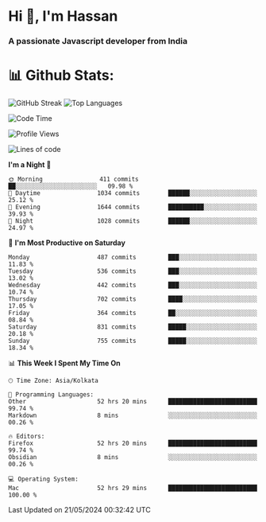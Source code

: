 # Hi 👋, I'm Hassan
### A passionate Javascript developer from India


# 📊 Github Stats:
![GitHub Streak](https://github-readme-streak-stats.herokuapp.com/?user=codeblooded47&theme=dracula&hide_border=false)
![Top Languages](https://github-readme-stats.vercel.app/api/top-langs/?username=codeblooded47&layout=compact&theme=dracula)



<!--START_SECTION:waka-->
![Code Time](http://img.shields.io/badge/Code%20Time-661%20hrs%2035%20mins-blue)

![Profile Views](http://img.shields.io/badge/Profile%20Views-1-blue)

![Lines of code](https://img.shields.io/badge/From%20Hello%20World%20I%27ve%20Written-23.5%20million%20lines%20of%20code-blue)

**I'm a Night 🦉** 

```text
🌞 Morning                411 commits         ██░░░░░░░░░░░░░░░░░░░░░░░   09.98 % 
🌆 Daytime                1034 commits        ██████░░░░░░░░░░░░░░░░░░░   25.12 % 
🌃 Evening                1644 commits        ██████████░░░░░░░░░░░░░░░   39.93 % 
🌙 Night                  1028 commits        ██████░░░░░░░░░░░░░░░░░░░   24.97 % 
```
📅 **I'm Most Productive on Saturday** 

```text
Monday                   487 commits         ███░░░░░░░░░░░░░░░░░░░░░░   11.83 % 
Tuesday                  536 commits         ███░░░░░░░░░░░░░░░░░░░░░░   13.02 % 
Wednesday                442 commits         ███░░░░░░░░░░░░░░░░░░░░░░   10.74 % 
Thursday                 702 commits         ████░░░░░░░░░░░░░░░░░░░░░   17.05 % 
Friday                   364 commits         ██░░░░░░░░░░░░░░░░░░░░░░░   08.84 % 
Saturday                 831 commits         █████░░░░░░░░░░░░░░░░░░░░   20.18 % 
Sunday                   755 commits         █████░░░░░░░░░░░░░░░░░░░░   18.34 % 
```


📊 **This Week I Spent My Time On** 

```text
🕑︎ Time Zone: Asia/Kolkata

💬 Programming Languages: 
Other                    52 hrs 20 mins      █████████████████████████   99.74 % 
Markdown                 8 mins              ░░░░░░░░░░░░░░░░░░░░░░░░░   00.26 % 

🔥 Editors: 
Firefox                  52 hrs 20 mins      █████████████████████████   99.74 % 
Obsidian                 8 mins              ░░░░░░░░░░░░░░░░░░░░░░░░░   00.26 % 

💻 Operating System: 
Mac                      52 hrs 29 mins      █████████████████████████   100.00 % 
```


 Last Updated on 21/05/2024 00:32:42 UTC
<!--END_SECTION:waka-->

